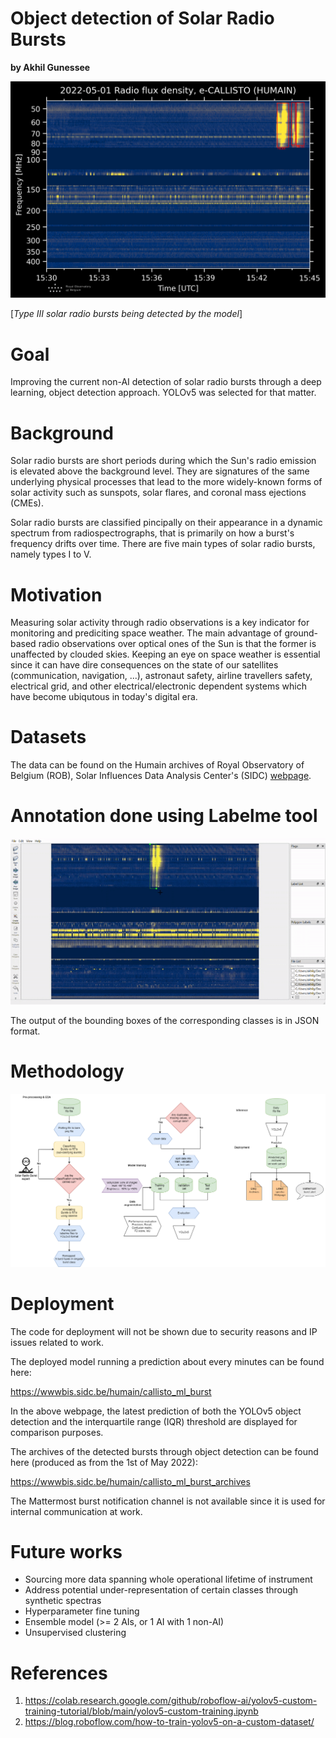 # **Object detection of Solar Radio Bursts** 

**by Akhil Gunessee**

![Example detection](pics/HUMAIN_20220501_153000.png)

[*Type III solar radio bursts being detected by the model*]

# **Goal**
Improving the current non-AI detection of solar radio bursts through a deep learning, object detection approach. YOLOv5 was selected for that matter.


# **Background**
Solar radio bursts are short periods during which the Sun's radio emission is elevated above the background level. They are signatures of the same underlying physical processes that lead to the more widely-known forms of solar activity such as sunspots, solar flares, and coronal mass ejections (CMEs).

Solar radio bursts are classified pincipally on their appearance in a dynamic spectrum from radiospectrographs, that is primarily on how a burst's frequency drifts over time. There are five main types of solar radio bursts, namely types I to V. 

# **Motivation**
Measuring solar activity through radio observations is a key indicator for monitoring and prediciting space weather. The main advantage of ground-based radio observations over optical ones of the Sun is that the former is unaffected by clouded skies. Keeping an eye on space weather is essential since it can have dire consequences on the state of our satellites (communication, navigation, ...), astronaut safety, airline travellers safety, electrical grid, and other electrical/electronic dependent systems which have become ubiqutous in today's digital era.

# **Datasets**
The data can be found on the Humain archives of Royal Observatory of Belgium (ROB), Solar Influences Data Analysis Center's (SIDC) [webpage](https://wwwbis.sidc.be/humain/callisto_archives).

# Annotation done using Labelme tool
![](pics/annotation_example_gif.gif)

The output of the bounding boxes of the corresponding classes is in JSON format.



# **Methodology**
![Project flow chart](pics/capstone_workflow.png)


# **Deployment**
The code for deployment will not be shown due to security reasons and IP issues related to work.

The deployed model running a prediction about every minutes can be found here:

https://wwwbis.sidc.be/humain/callisto_ml_burst

In the above webpage, the latest prediction of both the YOLOv5 object detection and the interquartile range (IQR) threshold are displayed for comparison purposes.

The archives of the detected bursts through object detection can be found here (produced as from the 1st of May 2022):

https://wwwbis.sidc.be/humain/callisto_ml_burst_archives

The Mattermost burst notification channel is not available since it is used for internal communication at work.

# **Future works**
* Sourcing more data spanning whole operational lifetime of instrument
* Address potential under-representation of certain classes through synthetic spectras
* Hyperparameter fine tuning
* Ensemble model (>= 2 AIs, or 1 AI with 1 non-AI)
* Unsupervised clustering

# **References**
1.   https://colab.research.google.com/github/roboflow-ai/yolov5-custom-training-tutorial/blob/main/yolov5-custom-training.ipynb
2.   https://blog.roboflow.com/how-to-train-yolov5-on-a-custom-dataset/
